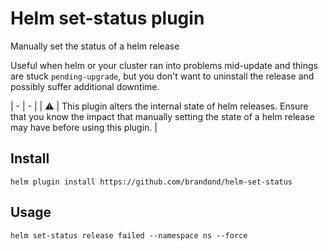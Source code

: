 # Helm set-status plugin

Manually set the status of a helm release

Useful when helm or your cluster ran into problems mid-update and things are stuck `pending-upgrade`, but you don't want to uninstall the release and possibly suffer additional downtime.

| - | - |
| :warning: | This plugin alters the internal state of helm releases. Ensure that you know the impact that manually setting the state of a helm release may have before using this plugin. |

## Install

```console
helm plugin install https://github.com/brandond/helm-set-status
```

## Usage

```console
helm set-status release failed --namespace ns --force
```

